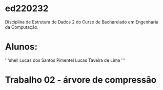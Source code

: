 # ed220232
Disciplina de Estrutura de Dados 2 do Curso de Bacharelado em Engenharia da Computação.

# Alunos:

'''shell
Lucas dos Santos Pimentel
Lucas Taveira de Lima
'''

# Trabalho 02 - árvore de compressão


